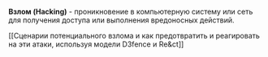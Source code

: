 **Взлом (Hacking)** - проникновение в компьютерную систему или сеть для получения доступа или выполнения вредоносных действий.

[[Сценарии потенциального взлома и как предотвратить и реагировать на эти атаки, используя модели D3fence и Re&ct]]
